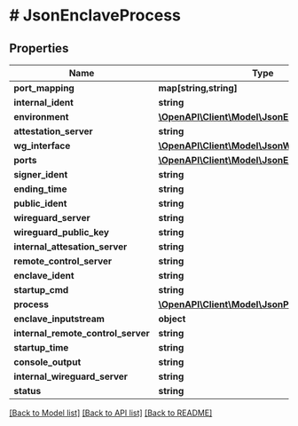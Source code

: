 # # JsonEnclaveProcess

## Properties

Name | Type | Description | Notes
------------ | ------------- | ------------- | -------------
**port_mapping** | **map[string,string]** |  | [optional]
**internal_ident** | **string** |  | [optional]
**environment** | [**\OpenAPI\Client\Model\JsonEnvironment**](JsonEnvironment.md) |  | [optional]
**attestation_server** | **string** |  | [optional]
**wg_interface** | [**\OpenAPI\Client\Model\JsonWireguardInterface**](JsonWireguardInterface.md) |  | [optional]
**ports** | [**\OpenAPI\Client\Model\JsonEnclavePort[]**](JsonEnclavePort.md) |  | [optional]
**signer_ident** | **string** |  | [optional]
**ending_time** | **string** |  | [optional]
**public_ident** | **string** |  | [optional]
**wireguard_server** | **string** |  | [optional]
**wireguard_public_key** | **string** |  | [optional]
**internal_attesation_server** | **string** |  | [optional]
**remote_control_server** | **string** |  | [optional]
**enclave_ident** | **string** |  | [optional]
**startup_cmd** | **string** |  | [optional]
**process** | [**\OpenAPI\Client\Model\JsonProcess**](JsonProcess.md) |  | [optional]
**enclave_inputstream** | **object** |  | [optional]
**internal_remote_control_server** | **string** |  | [optional]
**startup_time** | **string** |  | [optional]
**console_output** | **string** |  | [optional]
**internal_wireguard_server** | **string** |  | [optional]
**status** | **string** |  | [optional]

[[Back to Model list]](../../README.md#models) [[Back to API list]](../../README.md#endpoints) [[Back to README]](../../README.md)
